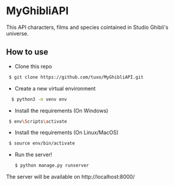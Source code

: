# MyGhibliAPI
This API characters, films and species cointained in Studio Ghibli's universe. 

## How to use
- Clone this repo 
 ```bash
  $ git clone https://github.com/tuxo/MyGhibliAPI.git
 ```
 
- Create a new virtual environment
```bash
  $ python3 -m venv env
```

- Install the requirements (On Windows)
 ```bash
  $ env\Scripts\activate
```

- Install the requirements (On Linux/MacOS)
 ```bash
  $ source env/bin/activate
```

- Run the server!
  ```bash
  $ python manage.py runserver
  ```
  
 The server will be available on http://localhost:8000/
